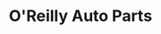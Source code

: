 ---
title: "O'Reilly Auto Parts"
url: /aurora/oreilly-auto-parts-east-quincy-avenue/
shop: Autoteile
---